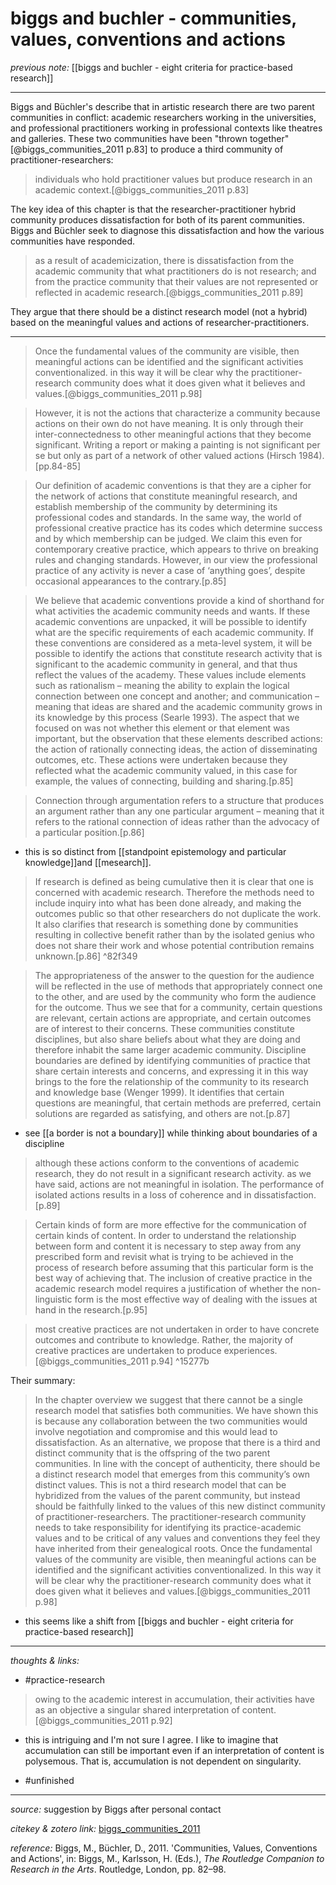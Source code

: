 # biggs and buchler - communities, values, conventions and actions

_previous note:_ [[biggs and buchler - eight criteria for practice-based research]]

---

Biggs and Büchler's describe that in artistic research there are two parent communities in conflict: academic researchers working in the universities, and professional practitioners working in professional contexts like theatres and galleries. These two communities have been "thrown together"[@biggs_communities_2011 p.83] to produce a third community of practitioner-researchers: 

>individuals who hold practitioner values but produce research in an academic context.[@biggs_communities_2011 p.83]

The key idea of this chapter is that the researcher-practitioner hybrid community produces dissatisfaction for both of its parent communities. Biggs and Büchler seek to diagnose this dissatisfaction and how the various communities have responded. 

>as a result of academicization, there is dissatisfaction from the academic community that what practitioners do is not research; and from the practice community that their values are not represented or reflected in academic research.[@biggs_communities_2011 p.89] 

They argue that there should be a distinct research model (not a hybrid) based on the meaningful values and actions of researcher-practitioners. 


---

>Once the fundamental values of the community are visible, then meaningful actions can be identified and the significant activities conventionalized. in this way it will be clear why the practitioner-research community does what it does given what it believes and values.[@biggs_communities_2011 p.98]




>However, it is not the actions that characterize a community because actions on their own do not have meaning. It is only through their inter-connectedness to other meaningful actions that they become significant. Writing a report or making a painting is not significant per se but only as part of a network of other valued actions (Hirsch 1984).[pp.84-85]

>Our definition of academic conventions is that they are a cipher for the network of actions that constitute meaningful research, and establish membership of the community by determining its professional codes and standards. In the same way, the world of professional creative practice has its codes which determine success and by which membership can be judged. We claim this even for contemporary creative practice, which appears to thrive on breaking rules and changing standards. However, in our view the professional practice of any activity is never a case of ‘anything goes’, despite occasional appearances to the contrary.[p.85]

>We believe that academic conventions provide a kind of shorthand for what activities the academic community needs and wants. If these academic conventions are unpacked, it will be possible to identify what are the specific requirements of each academic community. If these conventions are considered as a meta-level system, it will be possible to identify the actions that constitute research activity that is significant to the academic community in general, and that thus reflect the values of the academy. These values include elements such as rationalism – meaning the ability to explain the logical connection between one concept and another; and communication – meaning that ideas are shared and the academic community grows in its knowledge by this process (Searle 1993). The aspect that we focused on was not whether this element or that element was important, but the observation that these elements described actions: the action of rationally connecting ideas, the action of disseminating outcomes, etc. These actions were undertaken because they reflected what the academic community valued, in this case for example, the values of connecting, building and sharing.[p.85]

>Connection through argumentation refers to a structure that produces an argument rather than any one particular argument – meaning that it refers to the rational connection of ideas rather than the advocacy of a particular position.[p.86]
- this is so distinct from [[standpoint epistemology and particular knowledge]]and [[mesearch]]. 

>If research is defined as being cumulative then it is clear that one is concerned with academic research. Therefore the methods need to include inquiry into what has been done already, and making the outcomes public so that other researchers do not duplicate the work. It also clarifies that research is something done by communities resulting in collective benefit rather than by the isolated genius who does not share their work and whose potential contribution remains unknown.[p.86] 
^82f349

>The appropriateness of the answer to the question for the audience will be reflected in the use of methods that appropriately connect one to the other, and are used by the community who form the audience for the outcome. Thus we see that for a community, certain questions are relevant, certain actions are appropriate, and certain outcomes are of interest to their concerns. These communities constitute disciplines, but also share beliefs about what they are doing and therefore inhabit the same larger academic community. Discipline boundaries are defined by identifying communities of practice that share certain interests and concerns, and expressing it in this way brings to the fore the relationship of the community to its research and knowledge base (Wenger 1999). It identifies that certain questions are meaningful, that certain methods are preferred, certain solutions are regarded as satisfying, and others are not.[p.87]

- see [[a border is not a boundary]] while thinking about boundaries of a discipline 



>although these actions conform to the conventions of academic research, they do not result in a significant research activity. as we have said, actions are not meaningful in isolation. The performance of isolated actions results in a loss of coherence and in dissatisfaction.[p.89]


>Certain kinds of form are more effective for the communication of certain kinds of content. In order to understand the relationship between form and content it is necessary to step away from any prescribed form and revisit what is trying to be achieved in the process of research before assuming that this particular form is the best way of achieving that. The inclusion of creative practice in the academic research model requires a justification of whether the non-linguistic form is the most effective way of dealing with the issues at hand in the research.[p.95]


>most creative practices are not undertaken in order to have concrete outcomes and contribute to knowledge. Rather, the majority of creative practices are undertaken to produce experiences.[@biggs_communities_2011 p.94] ^15277b

Their summary:

>In the chapter overview we suggest that there cannot be a single research model that satisfies both communities. We have shown this is because any collaboration between the two communities would involve negotiation and compromise and this would lead to dissatisfaction. As an alternative, we propose that there is a third and distinct community that is the offspring of the two parent communities. In line with the concept of authenticity, there should be a distinct research model that emerges from this community’s own distinct values. This is not a third research model that can be hybridized from the values of the parent community, but instead should be faithfully linked to the values of this new distinct community of practitioner-researchers. The practitioner-research community needs to take responsibility for identifying its practice-academic values and to be critical of any values and conventions they feel they have inherited from their genealogical roots. Once the fundamental values of the community are visible, then meaningful actions can be identified and the significant activities conventionalized. In this way it will be clear why the practitioner-research community does what it does given what it believes and values.[@biggs_communities_2011 p.98]

- this seems like a shift from [[biggs and buchler - eight criteria for practice-based research]]

---

_thoughts & links:_

- #practice-research 


> owing to the academic interest in accumulation, their activities have as an objective a singular shared interpretation of content.[@biggs_communities_2011 p.92]

- this is intriguing and I'm not sure I agree. I like to imagine that accumulation can still be important even if an interpretation of content is polysemous. That is, accumulation is not dependent on singularity. 

- #unfinished 

---

_source:_ suggestion by Biggs after personal contact

_citekey & zotero link:_ [biggs_communities_2011](zotero://select/items/1_UAF4DVKW)

_reference:_ Biggs, M., Büchler, D., 2011. 'Communities, Values, Conventions and Actions', in: Biggs, M., Karlsson, H. (Eds.), _The Routledge Companion to Research in the Arts_. Routledge, London, pp. 82–98.


